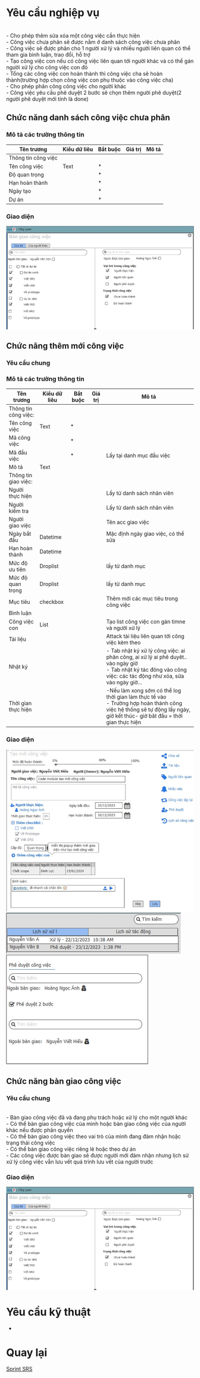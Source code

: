 # Yêu cầu nghiệp vụ
<br>- Cho phép thêm sửa xóa một công việc cần thực hiện 
<br>- Công việc chưa phân sẽ được nằm ở danh sách công việc chưa phân
<br>- Công việc sẽ được phân cho 1 người xử lý và nhiều người liên quan có thể tham gia bình luận, trao đổi, hỗ trợ
<br>- Tạo công việc con nếu có công việc liên quan tới người khác và có thể gán người xử lý cho công việc con đó
<br>- Tổng các công việc con hoàn thành thì công việc cha sẽ hoàn thành(trường hợp chọn công việc con phụ thuộc vào công việc cha)
<br>- Cho phép phân công công việc cho người khác
<br>- Công việc yêu cầu phê duyệt 2 bước sẽ chọn thêm người phê duyệt(2 người phê duyệt mới tính là done)

## Chức năng danh sách công việc chưa phân
### Mô tả các trường thông tin
| Tên trương | Kiểu dữ liêu | Bắt buộc | Giá trị | Mô tả|
| --- | --- | --- | --- | --- |
| Thông tin công việc|
| Tên công việc | Text | * |
| Độ quan trọng | | *| 
| Hạn hoàn thành | | *| 
| Ngày tạo| | *| 
| Dự án| | *| 
### Giao diện
![ghhh](image/Work%20Delegate.jpg)

## Chức năng thêm mới công việc
### Yêu cầu chung

### Mô tả các trường thông tin
| Tên trương | Kiểu dữ liêu | Bắt buộc | Giá trị | Mô tả|
| --- | --- | --- | --- | --- |
| Thông tin công việc: |
| Tên công việc| Text | * |
| Mã công việc | | *| 
| Mã đầu việc | | *|  | Lấy tại danh mục đầu việc|
| Mô tả | Text | 
|Thông tin giao việc:|
|Người thực hiện| | | | Lấy từ danh sách nhân viên|
|Người kiểm tra| | | | Lấy từ danh sách nhân viên|
|Người giao việc| | | | Tên acc giao việc|
|Ngày bắt đầu|Datetime | | | Mặc định ngày giao việc, có thể sửa |
|Hạn hoàn thành| Datetime | | | |
|Mức độ ưu tiên| Droplist | | | lấy từ danh mục |
|Mức độ quan trọng| Droplist| | | lấy từ danh mục |
|Mục tiêu| checkbox | |  |Thêm mới các mục tiêu trong công việc|
|Bình luận| 
|Công việc con| List| | | Tạo list công việc con gán timne và người xử lý|
|Tài liệu| | |  | Attack tài liệu liên quan tới công việc kèm theo|
|Nhật ký| | | | - Tab nhật ký xử lý công việc: ai phân công, ai xử lý ai phê duyêt.. vào ngày giờ <br> - Tab nhật ký tác đông vào công việc: các tác động như xóa, sửa vào ngày giờ...
|Thời gian thực hiện| | | | -Nếu làm xong sớm có thể log thời gian làm thực tế vào <br>- Trường hợp hoàn thành công việc hệ thống sẽ tự động lấy ngày, giờ kết thúc- giờ băt đầu = thời gian thực hiện|

### Giao diện
![ghhh](Image/creatwork.jpg)
![ghhh](Image/historywork.jpg)
![ghhh](Image/accept.jpg)

## Chức năng bàn giao công việc
### Yêu cầu chung
<br>- Bàn giao công việc đã và đang phụ trách hoặc xử lý cho một người khác 
<br>- Có thể bàn giao công việc của mình hoặc bàn giao công việc của người khác nếu được phân quyền
<br>- Có thể bàn giao công việc theo vai trò của mình đang đảm nhận hoặc trạng thái công việc
<br>- Có thể bàn giao công việc riêng lẻ hoặc theo dự án
<br>- Các công việc được bàn giao sẽ được người mới đảm nhận nhưng lịch sử xử lý công việc vẫn lưu vết quá trình lưu vết của người trước

### Giao diện
![ghhh](image/Work%20Delegate.jpg)

# Yêu cầu kỹ thuật
-

 # Quay lại
 [Sprint SRS](../Index.md#sprint-1)